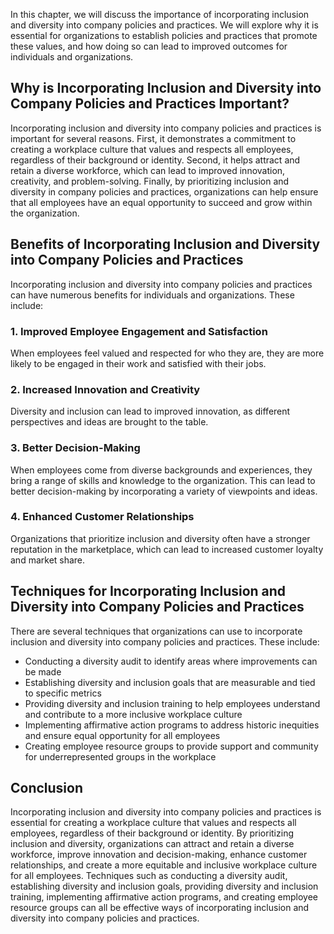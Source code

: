 
In this chapter, we will discuss the importance of incorporating inclusion and diversity into company policies and practices. We will explore why it is essential for organizations to establish policies and practices that promote these values, and how doing so can lead to improved outcomes for individuals and organizations.

Why is Incorporating Inclusion and Diversity into Company Policies and Practices Important?
-------------------------------------------------------------------------------------------

Incorporating inclusion and diversity into company policies and practices is important for several reasons. First, it demonstrates a commitment to creating a workplace culture that values and respects all employees, regardless of their background or identity. Second, it helps attract and retain a diverse workforce, which can lead to improved innovation, creativity, and problem-solving. Finally, by prioritizing inclusion and diversity in company policies and practices, organizations can help ensure that all employees have an equal opportunity to succeed and grow within the organization.

Benefits of Incorporating Inclusion and Diversity into Company Policies and Practices
-------------------------------------------------------------------------------------

Incorporating inclusion and diversity into company policies and practices can have numerous benefits for individuals and organizations. These include:

### 1. Improved Employee Engagement and Satisfaction

When employees feel valued and respected for who they are, they are more likely to be engaged in their work and satisfied with their jobs.

### 2. Increased Innovation and Creativity

Diversity and inclusion can lead to improved innovation, as different perspectives and ideas are brought to the table.

### 3. Better Decision-Making

When employees come from diverse backgrounds and experiences, they bring a range of skills and knowledge to the organization. This can lead to better decision-making by incorporating a variety of viewpoints and ideas.

### 4. Enhanced Customer Relationships

Organizations that prioritize inclusion and diversity often have a stronger reputation in the marketplace, which can lead to increased customer loyalty and market share.

Techniques for Incorporating Inclusion and Diversity into Company Policies and Practices
----------------------------------------------------------------------------------------

There are several techniques that organizations can use to incorporate inclusion and diversity into company policies and practices. These include:

* Conducting a diversity audit to identify areas where improvements can be made
* Establishing diversity and inclusion goals that are measurable and tied to specific metrics
* Providing diversity and inclusion training to help employees understand and contribute to a more inclusive workplace culture
* Implementing affirmative action programs to address historic inequities and ensure equal opportunity for all employees
* Creating employee resource groups to provide support and community for underrepresented groups in the workplace

Conclusion
----------

Incorporating inclusion and diversity into company policies and practices is essential for creating a workplace culture that values and respects all employees, regardless of their background or identity. By prioritizing inclusion and diversity, organizations can attract and retain a diverse workforce, improve innovation and decision-making, enhance customer relationships, and create a more equitable and inclusive workplace culture for all employees. Techniques such as conducting a diversity audit, establishing diversity and inclusion goals, providing diversity and inclusion training, implementing affirmative action programs, and creating employee resource groups can all be effective ways of incorporating inclusion and diversity into company policies and practices.
